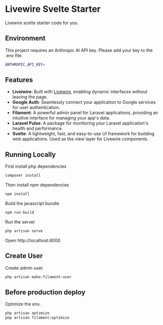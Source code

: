 # Livewire Svelte Starter

Livewire scelte starter code for you.

## Environment

This project requires an Anthropic AI API key. Please add your key to the .env file.

```bash
ANTHROPIC_API_KEY=
```

## Features

- **Liveiwire**: Built with [Livewire](https://laravel-livewire.com), enabling dynamic interfaces without leaving the page.
- **Google Auth**: Seamlessly connect your application to Google services for user authentication.
- **Filament**: A powerful admin panel for Laravel applications, providing an intuitive interface for managing your app's data.
- **Laravel Pulse**: A package for monitoring your Laravel application's health and performance.
- **Svelte**: A lightweight, fast, and easy-to-use UI framework for building web applications. Used as the view layer for Livewire components.

## Running Locally

First install php dependencies
```bash
composer install
```

Then install npm dependencies
```bash
npm install
```

Build the javascript bundle
```bash
npm run build
```

Run the server
```bash
php artisan serve
```

Open http://localhost:8000

## Create User

Create admin user.

```bash
php artisan make:filament-user
```

## Before production deploy

Optimize the env.

```bash
php artisan optimize
php artisan filament:optimize
